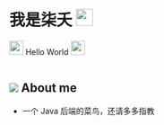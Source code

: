 ### <h1>我是柒夭 <img src="https://github.com/TheDudeThatCode/TheDudeThatCode/raw/master/Assets/Mario_Hello_Big.gif" style="width: 30px; display: inline-block;" data-target="animated-image.originalImage"></h1>
<img src="https://github.com/TheDudeThatCode/TheDudeThatCode/raw/master/Assets/Hi.gif" style="width:25px; display: inline-block;" data-target="animated-image.originalImage"> Hello World  <img src="https://github.com/TheDudeThatCode/TheDudeThatCode/raw/master/Assets/Earth.gif" style="width: 25px; display: inline-block;" data-target="animated-image.originalImage">
<div>
  <img src="https://camo.githubusercontent.com/992babdffd8c74a1502de375fbdf7e4d54773242/68747470733a2f2f6d656469612e67697068792e636f6d2f6d656469612f53576f536b4e36447854737a71494b4571762f67697068792e676966" alt="" style="max-width: 100%;">
</div>

### <h2><img src="https://github.com/TheDudeThatCode/TheDudeThatCode/raw/master/Assets/Developer.gif" style="width: 10px display: inline-block;" data-target="animated-image.originalImage"> About me</h2>
<div>
  <ul>
    <li>一个 Java 后端的菜鸟，还请多多指教</li>
  </ul>
</div>
<!--
**DIDA-lJ/DIDA-LJ** is a ✨ _special_ ✨ repository because its `README.md` (this file) appears on your GitHub profile.

Here are some ideas to get you started:

- 🔭 I’m currently working on ...
- 🌱 I’m currently learning ...
- 👯 I’m looking to collaborate on ...
- 🤔 I’m looking for help with ...
- 💬 Ask me about ...
- 📫 How to reach me: ...
- 😄 Pronouns: ...
- ⚡ Fun fact: ...
-->
<h3>今年汇总 ✨</h3>
<div align="center">
  <img  src="https://github-readme-streak-stats.herokuapp.com?user=DIDA-lJ&theme=onedark&date_format=M%20j%5B%2C%20Y%5D" />
</div>
